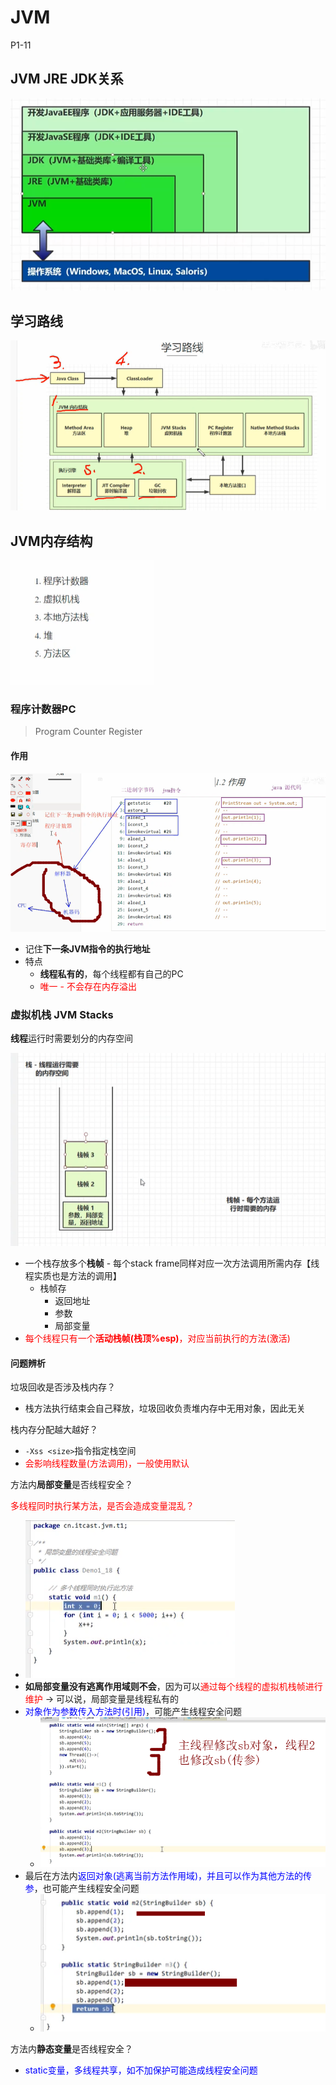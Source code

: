 # JVM

P1-11

## JVM JRE JDK关系

![](/static/2020-07-28-01-11-04.png)

## 学习路线

![](/static/2020-07-28-01-17-32.png)

## JVM内存结构

![](/static/2020-07-28-01-18-04.png)

### 程序计数器PC

> Program Counter Register

#### 作用

![](/static/2020-07-28-01-25-42.png)

* 记住**下一条JVM指令的执行地址**
* 特点
  * **线程私有的**，每个线程都有自己的PC
  * <font color="red">唯一 - 不会存在内存溢出</font>

### 虚拟机栈 JVM Stacks

**线程**运行时需要划分的内存空间

![](/static/2020-07-28-01-34-46.png)

* 一个栈存放多个**栈帧** - 每个stack frame同样对应一次方法调用所需内存【线程实质也是方法的调用】
  * 栈帧存
    * 返回地址
    * 参数
    * 局部变量
* <font color="red">每个线程只有一个<b>活动栈帧(栈顶%esp)</b>，对应当前执行的方法(激活)</font>

#### 问题辨析

垃圾回收是否涉及栈内存？

* 栈方法执行结束会自己释放，垃圾回收负责堆内存中无用对象，因此无关

栈内存分配越大越好？

* `-Xss <size>`指令指定栈空间
* <font color="red">会影响线程数量(方法调用)，一般使用默认</font>

方法内**局部变量**是否线程安全？

<font color="red">多线程同时执行某方法，是否会造成变量混乱？</font>

* ![](/static/2020-07-28-01-43-33.png)
* **如局部变量没有逃离作用域则不会**，因为可以<font color="red">通过每个线程的虚拟机栈帧进行维护</font> -> 可以说，局部变量是线程私有的
* <font color="blue">对象作为参数传入方法时(引用)</font>，可能产生线程安全问题
  * ![](/static/2020-07-28-01-50-34.png)
* 最后在方法内<font color="blue">返回对象(逃离当前方法作用域)，并且可以作为其他方法的传参</font>，也可能产生线程安全问题
  * ![](/static/2020-07-28-01-52-10.png)

方法内**静态变量**是否线程安全？
* <font color="blue">static变量，多线程共享，如不加保护可能造成线程安全问题</font>
